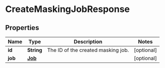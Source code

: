 

# CreateMaskingJobResponse


## Properties

| Name | Type | Description | Notes |
|------------ | ------------- | ------------- | -------------|
|**id** | **String** | The ID of the created masking job. |  [optional] |
|**job** | [**Job**](Job.md) |  |  [optional] |




